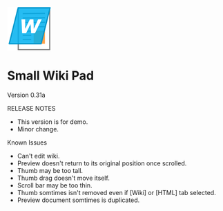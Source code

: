 ![icon](img/WikiPadIcon.png)
# Small Wiki Pad

Version 0.31a

RELEASE NOTES

- This version is for demo.
- Minor change.

Known Issues

- Can't edit wiki.
- Preview doesn't return to its original position once scrolled.
- Thumb may be too tall.
- Thumb drag doesn't move itself.
- Scroll bar may be too thin.
- Thumb somtimes isn't removed even if [Wiki] or [HTML] tab selected.
- Preview document somtimes is duplicated.
